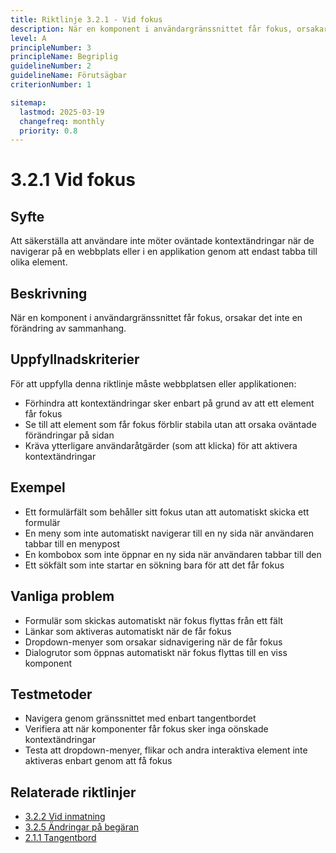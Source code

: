 ```yaml
---
title: Riktlinje 3.2.1 - Vid fokus
description: När en komponent i användargränssnittet får fokus, orsakar det inte en förändring av sammanhang.
level: A
principleNumber: 3
principleName: Begriplig
guidelineNumber: 2
guidelineName: Förutsägbar
criterionNumber: 1

sitemap:
  lastmod: 2025-03-19
  changefreq: monthly
  priority: 0.8
---
```


# 3.2.1 Vid fokus

## Syfte

Att säkerställa att användare inte möter oväntade kontextändringar när de navigerar på en webbplats eller i en applikation genom att endast tabba till olika element.

## Beskrivning

När en komponent i användargränssnittet får fokus, orsakar det inte en förändring av sammanhang.

## Uppfyllnadskriterier

För att uppfylla denna riktlinje måste webbplatsen eller applikationen:

- Förhindra att kontextändringar sker enbart på grund av att ett element får fokus
- Se till att element som får fokus förblir stabila utan att orsaka oväntade förändringar på sidan
- Kräva ytterligare användaråtgärder (som att klicka) för att aktivera kontextändringar

## Exempel

- Ett formulärfält som behåller sitt fokus utan att automatiskt skicka ett formulär
- En meny som inte automatiskt navigerar till en ny sida när användaren tabbar till en menypost
- En kombobox som inte öppnar en ny sida när användaren tabbar till den
- Ett sökfält som inte startar en sökning bara för att det får fokus

## Vanliga problem

- Formulär som skickas automatiskt när fokus flyttas från ett fält
- Länkar som aktiveras automatiskt när de får fokus
- Dropdown-menyer som orsakar sidnavigering när de får fokus
- Dialogrutor som öppnas automatiskt när fokus flyttas till en viss komponent

## Testmetoder

- Navigera genom gränssnittet med enbart tangentbordet
- Verifiera att när komponenter får fokus sker inga oönskade kontextändringar
- Testa att dropdown-menyer, flikar och andra interaktiva element inte aktiveras enbart genom att få fokus

## Relaterade riktlinjer

- [3.2.2 Vid inmatning](/wcag/3/2/2/vid-inmatning)
- [3.2.5 Ändringar på begäran](/wcag/3/2/5/andringar-pa-begaran)
- [2.1.1 Tangentbord](/wcag/2/1/1/tangentbord)
